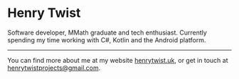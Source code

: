 # Henry Twist

Software developer, MMath graduate and tech enthusiast. Currently spending my time working with C#, Kotlin and the Android platform.

---

You can find more about me at my website [henrytwist.uk](https://www.henrytwist.uk), or get in touch at [henrytwistprojects@gmail.com](mailto:henrytwistprojects@gmail.com).

